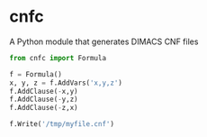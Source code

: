 # cnfc
A Python module that generates DIMACS CNF files

```python
from cnfc import Formula

f = Formula()
x, y, z = f.AddVars('x,y,z')
f.AddClause(-x,y)
f.AddClause(-y,z)
f.AddClause(-z,x)

f.Write('/tmp/myfile.cnf')
```